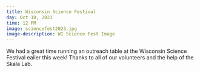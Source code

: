 ```yaml
---
title: Wisconsin Science Festival
day: Oct 18, 2023
time: 12 PM
image: sciencefest2023.jpg
image-description: WI Science Fest Image
---
```

We had a great time running an outreach table at the Wisconsin Science Festival ealier this week! Thanks to all of our volunteers and the help of the Skala Lab. 
